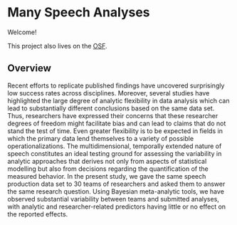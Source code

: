 # Many Speech Analyses

Welcome!

This project also lives on the [OSF](https://osf.io/3bmcp/). 

## Overview

Recent efforts to replicate published findings have uncovered surprisingly low success rates across disciplines. 
Moreover, several studies have highlighted the large degree of analytic flexibility in data analysis which can lead to substantially different conclusions based on the same data set. 
Thus, researchers have expressed their concerns that these researcher degrees of freedom might facilitate bias and can lead to claims that do not stand the test of time. 
Even greater flexibility is to be expected in fields in which the primary data lend themselves to a variety of possible operationalizations. 
The multidimensional, temporally extended nature of speech constitutes an ideal testing ground for assessing the variability in analytic approaches that derives not only from aspects of statistical modelling but also from decisions regarding the quantification of the measured behavior. 
In the present study, we gave the same speech production data set to 30 teams of researchers and asked them to answer the same research question. 
Using Bayesian meta-analytic tools, we have observed substantial variability between teams and submitted analyses, with analytic and researcher-related predictors having little or no effect on the reported effects.

